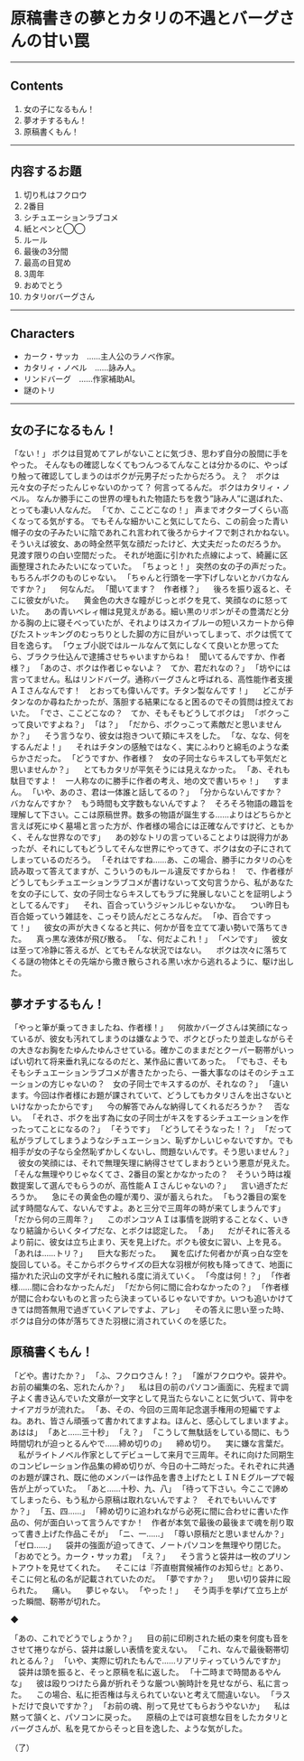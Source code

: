 # 原稿書きの夢とカタリの不遇とバーグさんの甘い罠

---

## Contents

1. 女の子になるもん！
2. 夢オチするもん！
3. 原稿書くもん！

---

## 内容するお題

1. 切り札はフクロウ
2. 2番目
3. シチュエーションラブコメ
4. 紙とペンと◯◯
5. ルール
6. 最後の3分間
7. 最高の目覚め
8. 3周年
9. おめでとう
10. カタリorバーグさん

---

## Characters

- カーク・サッカ　……主人公のラノベ作家。
- カタリィ・ノベル　……詠み人。
- リンドバーグ　……作家補助AI。
- 謎のトリ

---

## 女の子になるもん！


「ない！」
ボクは目覚めてアレがないことに気づき、思わず自分の股間に手をやった。
そんなもの確認しなくてもつんつるてんなことは分かるのに、やっぱり触って確認してしまうのはボクが元男子だったからだろう。
え？　ボクは元々女の子だったんじゃないのかって？
何言ってるんだ。
ボクはカタリィ・ノベル。
なんか勝手にこの世界の埋もれた物語たちを救う”詠み人”に選ばれた、とっても凄い人なんだ。
「てか、ここどこなの！」
声までオクターブくらい高くなってる気がする。
でもそんな細かいこと気にしてたら、この前会った青い帽子の女の子みたいに陰であれこれ言われて後ろからナイフで刺されかねない。そういえば彼女、あの時全然平気な顔だったけど、大丈夫だったのだろうか。
見渡す限りの白い空間だった。
それが地面に引かれた点線によって、綺麗に区画整理されたみたいになっていた。
「ちょっと！」
突然の女の子の声だった。もちろんボクのものじゃない。
「ちゃんと行頭を一字下げしないとかバカなんですか？」
　何なんだ。
「聞いてます？　作者様？」
　後ろを振り返ると、そこに彼女がいた。
　黄金色の大きな瞳がじっとボクを見て、笑顔なのに怒っていた。
　あの青いベレィ帽は見覚えがある。細い黒のリボンがその豊満だと分かる胸の上に寝そべっていたが、それよりはスカイブルーの短いスカートから伸びたストッキングのむっちりとした脚の方に目がいってしまって、ボクは慌てて目を逸らす。
「ウェブ小説ではルールなんて気にしなくて良いとか思ってたら、ブラクラ仕込んで逮捕させちゃいますからね！　聞いてるんですか、作者様？」
「あのさ、ボクは作者じゃないよ？　てか、君だれなの？」
「坊やには言ってません。私はリンドバーグ。通称バーグさんと呼ばれる、高性能作者支援ＡＩさんなんです！　とおっても偉いんです。チタン製なんです！」
　どこがチタンなのか尋ねたかったが、落胆する結果になると困るのでその質問は控えておいた。
「でさ、ここどこなの？　てか、そもそもどうしてボクは」
「ボクっこって良いですよね？」
「は？」
「だから、ボクっこって素敵だと思いませんか？」
　そう言うなり、彼女は抱きついて頬にキスをした。
「な、なな、何をするんだよ！」
　それはチタンの感触ではなく、実にふわりと綿毛のような柔らかさだった。
「どうですか、作者様？　女の子同士ならキスしても平気だと思いませんか？」
　とてもカタリが平気そうには見えなかった。
「あ、それも駄目ですよ！　一人称なのに勝手に作者の考え、地の文で書いちゃ！」
　すまん。
「いや、あのさ、君は一体誰と話してるの？」
「分からないんですか？　バカなんですか？　もう時間も文字数もないんですよ？　そろそろ物語の趣旨を理解して下さい。ここは原稿世界。数多の物語が誕生する……よりはどちらかと言えば死にゆく墓場と言った方が、作者様の場合には正確なんですけど、ともかく、そんな世界なのです」
　あの妙なトリの言っていることよりは説得力があったが、それにしてもどうしてそんな世界にやってきて、ボクは女の子にされてしまっているのだろう。
「それはですね……あ、この場合、勝手にカタリの心を読み取って答えてますが、こういうのもルール違反ですからね！　で、作者様がどうしてもシチュエーションラブコメが書けないって文句言うから、私があなたを女の子にして、女の子同士ならキスしてもラブに発展しないことを証明しようとしてるんです」
　それ、百合っていうジャンルじゃないかな。
　つい昨日も百合姫っていう雑誌を、こっそり読んだところなんだ。
「ゆ、百合ですって！」
　彼女の声が大きくなると共に、何かが音を立てて凄い勢いで落ちてきた。
　真っ黒な液体が飛び散る。
「な、何だよこれ！」
「ペンです」
　彼女は至って冷静に答えるが、とてもそんな状況ではない。
　ボクは次々に落ちてくる謎の物体とその先端から撒き散らされる黒い水から逃れるように、駆け出した。

## 夢オチするもん！

「やっと筆が乗ってきましたね、作者様！」
　何故かバーグさんは笑顔になっているが、彼女も汚れてしまうのは嫌なようで、ボクとぴったり並走しながらその大きなお胸をたゆんたゆんさせている。確かこのままだとクーパー靭帯がいっぱい切れて将来垂れ乳になるのだと、某作品に書いてあった。
「でもさ、そもそもシチュエーションラブコメが書きたかったら、一番大事なのはそのシチュエーションの方じゃないの？　女の子同士でキスするのが、それなの？」
「違います。今回は作者様にお題が課されていて、どうしてもカタリさんを出さないといけなかったからです」
　今の解答でみんな納得してくれるだろうか？
　否ない。
「それさ、ボクを出す為に女の子同士がキスをするシチュエーションを作ったってことになるの？」
「そうです」
「どうしてそうなった！？」
「だって私がラブしてしまうようなシチュエーション、恥ずかしいじゃないですか。でも相手が女の子なら全然恥ずかしくないし、問題ないんです。そう思いません？」
　彼女の笑顔には、それで無理矢理に納得させてしまおうという悪意が見えた。
「そんな無理やりじゃなくてさ、2番目の案とかなかったの？　そういう時は複数提案して選んでもらうのが、高性能ＡＩさんじゃないの？」
　言い過ぎただろうか。
　急にその黄金色の瞳が濁り、涙が蓄えられた。
「もう2番目の案を試す時間なんて、ないんですよ。あと三分で三周年の時が来てしまうんです」
「だから何の三周年？」
　このポンコツＡＩは事情を説明することなく、いきなり結論からいくタイプだな、とボクは認定した。
「あ」
　だがそれに答えるより前に、彼女は立ち止まり、天を見上げた。ボクも彼女に習い、上を見る。
「あれは……トリ？」
　巨大な影だった。
　翼を広げた何者かが真っ白な空を旋回している。そこからボクらサイズの巨大な羽根が何枚も降ってきて、地面に描かれた沢山の文字がそれに触れる度に消えていく。
「今度は何！？」
「作者様……間に合わなかったんだ」
「だから何に間に合わなかったの？」
「作者様が間に合わないものと言ったら決まっているじゃないですか。いつも追いかけてきては問答無用で過ぎていくアレですよ、アレ」
　その答えに思い至った時、ボクは自分の体が落ちてきた羽根に消されていくのを感じた。

## 原稿書くもん！


「どや。書けたか？」
「ふ、フクロウさん！？」
「誰がフクロウや。袋井や。お前の編集の名、忘れたんか？」
　私は目の前のパソコン画面に、先程まで調子よく書き込んでいた文章が一文字として見当たらないことに気づいて、背中をナイアガラが流れた。
「あ、その、今回の三周年記念選手権用の短編ですよね。あれ、皆さん頑張って書かれてますよね。ほんと、感心してしまいますよ。あはは」
「あと……三十秒」
「え？」
「こうして無駄話をしている間に、もう時間切れが迫っとるんやで……締め切りの」
　締め切り。
　実に嫌な言葉だ。
　私がライトノベル作家としてデビューして来月で三周年。それに向けた同期生のコンピレーション作品集の締め切りが、今日の十二時だった。それぞれに共通のお題が課され、既に他のメンバーは作品を書き上げたとＬＩＮＥグループで報告が上がっていた。
「あと……十秒、九、八」
「待って下さい。今ここで諦めてしまったら、もう私から原稿は取れないんですよ？　それでもいいんですか？」
「五、四……」
「締め切りに追われながら必死に間に合わせに書いた作品の、何が面白いって言うんですか！　作者が本気で最後の最後まで魂を削り取って書き上げた作品こそが」
「ニ、一……」
「尊い原稿だと思いませんか？」
「ゼロ……」
　袋井の強面が迫ってきて、ノートパソコンを無理やり閉じた。
「おめでとう。カーク・サッカ君」
「え？」
　そう言うと袋井は一枚のプリントアウトを見せてくれた。
　そこには『芥直樹賞候補作のお知らせ』とあり、そこに何と私の名が記載されていたのだ。
「夢ですか？」
　思い切り袋井に殴られた。
　痛い。
　夢じゃない。
「やった！」
　そう両手を挙げて立ち上がった瞬間、靭帯が切れた。


◆


「あの、これでどうでしょうか？」
　目の前に印刷された紙の束を何度も音をさせて捲りながら、袋井は厳しい表情を変えない。
「これ、なんで最後靭帯切れとるん？」
「いや、実際に切れたもんで……リアリティっていうんですか」
　袋井は頭を振ると、そっと原稿を私に返した。
「十二時まで時間あるやんな」
　彼は殴りつけたら鼻が折れそうな厳つい腕時計を見せながら、私に言った。
　この場合、私に拒否権は与えられていないと考えて間違いない。
「ラストだけで良いですか？」
「お前の魂、削って見せてもらおうやないか」
　私は黙って頷くと、パソコンに戻った。
　原稿の上では可哀想な目をしたカタリとバーグさんが、私を見てからそっと目を逸した、ような気がした。

（了）

